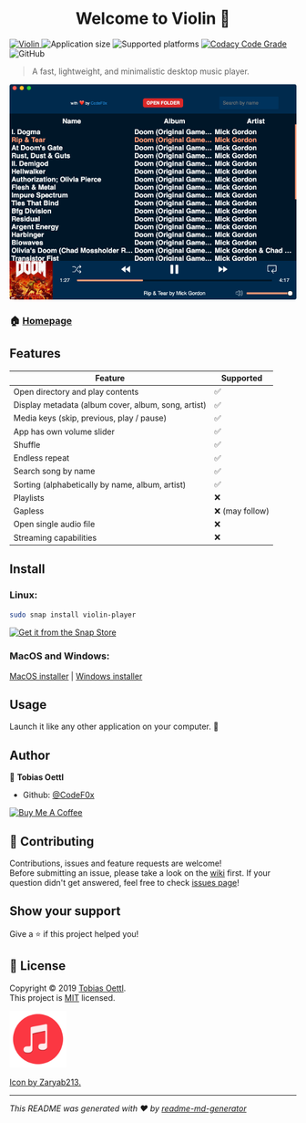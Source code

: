<h1 align="center">Welcome to Violin 👋</h1>
<p>
  <a href="https://snapcraft.io/violin-player">
    <img alt="Violin" src="https://snapcraft.io/violin-player/badge.svg" />
  </a>
  <img alt="Application size" src="https://img.shields.io/badge/application%20size:-%3C%20160%20MB-yellow.svg">
  <img alt="Supported platforms" src="https://img.shields.io/badge/runs%20on%3A-windows%20|%20linux%20|%20osx-blue.svg">
  <a href="https://www.codacy.com/app/CodeF0x/violin?utm_source=github.com&utm_medium=referral&utm_content=CodeF0x/violin&utm_campaign=Badge_Grade">
    <img alt="Codacy Code Grade" src="https://api.codacy.com/project/badge/Grade/7549990eb1954df9858c27b21bf0f8ed">
  </a>
  <img alt="GitHub" src="https://img.shields.io/github/license/CodeF0x/violin.svg?color=yellw&label=license%3A">
</p>

> A fast, lightweight, and minimalistic desktop music player.

![Violin application screenshot](docs/assets/screenshot.png)

### 🏠 [Homepage](https://violin-player.app/)

## Features

| Feature                                               | Supported         |
| ----------------------------------------------------- | ----------------- |
| Open directory and play contents                      | ✅                |
| Display metadata \(album cover, album, song, artist\) | ✅                |
| Media keys \(skip, previous, play / pause\)           | ✅                |
| App has own volume slider                             | ✅                |
| Shuffle                                               | ✅                |
| Endless repeat                                        | ✅                |
| Search song by name                                   | ✅                |
| Sorting \(alphabetically by name, album, artist\)     | ✅                |
| Playlists                                             | ❌                |
| Gapless                                               | ❌ \(may follow\) |
| Open single audio file                                | ❌                |
| Streaming capabilities                                | ❌                |

## Install

### Linux:

```sh
sudo snap install violin-player
```

[![Get it from the Snap Store](https://snapcraft.io/static/images/badges/en/snap-store-white.svg)](https://snapcraft.io/violin-player)

### MacOS and Windows:

[MacOS installer](https://github.com/CodeF0x/violin/releases/download/v3.1.1/violin-setup-mac.dmg) | [Windows installer](https://github.com/CodeF0x/violin/releases/download/v3.1.1/violin-setup-windows.msi)

## Usage

Launch it like any other application on your computer. 🚀

## Author

👤 **Tobias Oettl**

- Github: [@CodeF0x](https://github.com/CodeF0x)

<a href="https://www.buymeacoffee.com/CodeF0x" target="_blank"><img src="https://bmc-cdn.nyc3.digitaloceanspaces.com/BMC-button-images/custom_images/orange_img.png" alt="Buy Me A Coffee" style="height: auto !important;width: auto !important;" ></a>

## 🤝 Contributing

Contributions, issues and feature requests are welcome!<br />Before submitting an issue, please take a look on the [wiki](https://github.com/CodeF0x/violin/wiki) first. If your question didn't get answered, feel free to check [issues page](https://github.com/CodeF0x/violin/issues)!

## Show your support

Give a ⭐️ if this project helped you!

## 📝 License

Copyright © 2019 [Tobias Oettl](https://github.com/CodeF0x).<br />
This project is [MIT](https://github.com/CodeF0x/violin/blob/master/LICENSE) licensed.

<img src="src/img/icons/icon.png" width="100">

[Icon by Zaryab213.](https://www.fiverr.com/zaryab213)

---

_This README was generated with ❤️ by [readme-md-generator](https://github.com/kefranabg/readme-md-generator)_
